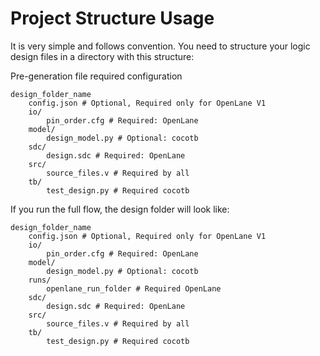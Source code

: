 # Project Structure Usage

It is very simple and follows convention. You need to structure your logic design files in a directory with this structure:

Pre-generation file required configuration
```
design_folder_name
    config.json # Optional, Required only for OpenLane V1
    io/
        pin_order.cfg # Required: OpenLane
    model/
        design_model.py # Optional: cocotb
    sdc/
        design.sdc # Required: OpenLane
    src/
        source_files.v # Required by all
    tb/
        test_design.py # Required cocotb
```

If you run the full flow, the design folder will look like:

```
design_folder_name
    config.json # Optional, Required only for OpenLane V1
    io/
        pin_order.cfg # Required: OpenLane
    model/
        design_model.py # Optional: cocotb
    runs/
        openlane_run_folder # Required OpenLane
    sdc/
        design.sdc # Required: OpenLane
    src/
        source_files.v # Required by all
    tb/
        test_design.py # Required cocotb
```
